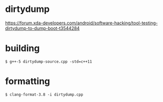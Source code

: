 # dirtydump
https://forum.xda-developers.com/android/software-hacking/tool-testing-dirtydump-to-dump-boot-t3544284

# building
`$ g++-5 dirtydump-source.cpp -std=c++11`

# formatting
`$ clang-format-3.8 -i dirtydump.cpp`
